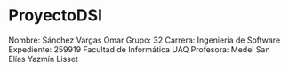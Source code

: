# ProyectoDSI

Nombre: Sánchez Vargas Omar
Grupo: 32
Carrera: Ingenieria de Software
Expediente: 259919
Facultad de Informática UAQ
Profesora: Medel San Elías Yazmín Lisset
